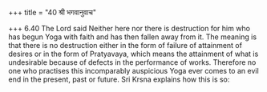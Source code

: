 +++
title = "40 श्री भगवानुवाच"

+++
6.40 The Lord said Neither here nor there is destruction for him who has begun Yoga with faith and has then fallen away from it. The meaning is that there is no destruction either in the form of failure of attainment of desires or in the form of Pratyavaya, which means the attainment of what is undesirable because of defects in the performance of works.
Therefore no one who practises this incomparably auspicious Yoga ever comes to an evil end in the present, past or future. Sri Krsna explains how this is so:
